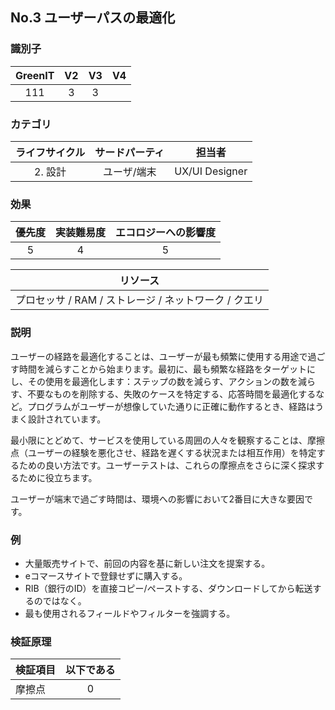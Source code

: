 ## No.3 ユーザーパスの最適化

### 識別子

| GreenIT |  V2  |  V3  |  V4  |
|:-------:|:----:|:----:|:----:|
|   111   | 3  | 3  |      |

### カテゴリ

| ライフサイクル |  サードパーティ  |  担当者  |
|:---------:|:----:|:----:|
| 2. 設計 | ユーザ/端末 | UX/UI Designer |

### 効果

| 優先度 |      実装難易度       |  エコロジーへの影響度    |
|:-------------------:|:-------------------------:|:---------------------:|
| 5 | 4 | 5 |

|リソース                                      |
|:----------------------------------------------------------:|
|プロセッサ  / RAM / ストレージ / ネットワーク / クエリ    |

### 説明

ユーザーの経路を最適化することは、ユーザーが最も頻繁に使用する用途で過ごす時間を減らすことから始まります。最初に、最も頻繁な経路をターゲットにし、その使用を最適化します：ステップの数を減らす、アクションの数を減らす、不要なものを削除する、失敗のケースを特定する、応答時間を最適化するなど。プログラムがユーザーが想像していた通りに正確に動作するとき、経路はうまく設計されています。

最小限にとどめて、サービスを使用している周囲の人々を観察することは、摩擦点（ユーザーの経験を悪化させ、経路を遅くする状況または相互作用）を特定するための良い方法です。ユーザーテストは、これらの摩擦点をさらに深く探求するために役立ちます。

ユーザーが端末で過ごす時間は、環境への影響において2番目に大きな要因です。

### 例

* 大量販売サイトで、前回の内容を基に新しい注文を提案する。
* eコマースサイトで登録せずに購入する。
* RIB（銀行のID）を直接コピー/ペーストする、ダウンロードしてから転送するのではなく。
* 最も使用されるフィールドやフィルターを強調する。


### 検証原理

|  検証項目 | 以下である  |  
|-------------------|:-------------------------:|
| 摩擦点 | 0 |
